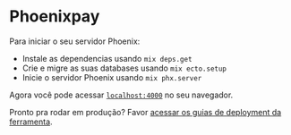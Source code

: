 # Phoenixpay

Para iniciar o seu servidor Phoenix:

  * Instale as dependencias usando `mix deps.get`
  * Crie e migre as suas databases usando `mix ecto.setup`
  * Inicie o servidor Phoenix usando `mix phx.server`

Agora você pode acessar [`localhost:4000`](http://localhost:4000) no seu navegador.

Pronto pra rodar em produção? Favor [acessar os guias de deployment da ferramenta](https://hexdocs.pm/phoenix/deployment.html).
